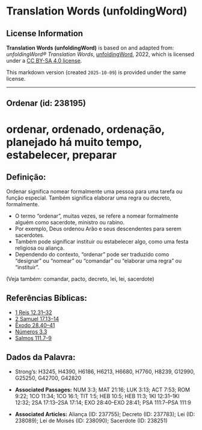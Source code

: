 # Translation Words (unfoldingWord)

## License Information

**Translation Words (unfoldingWord)** is based on and adapted from: _unfoldingWord® Translation Words_, [unfoldingWord](https://unfoldingword.org/utw), 2022, which is licensed under a [CC BY-SA 4.0 license](https://creativecommons.org/licenses/by-sa/4.0/legalcode.en).

This markdown version (created `2025-10-09`) is provided under the same license.



--------------------------------

## Ordenar (id: 238195)

ordenar, ordenado, ordenação, planejado há muito tempo, estabelecer, preparar
=============================================================================

Definição:
----------

Ordenar significa nomear formalmente uma pessoa para uma tarefa ou função especial. Também significa elaborar uma regra ou decreto, formalmente.

* O termo “ordenar”, muitas vezes, se refere a nomear formalmente alguém como sacerdote, ministro ou rabino.
* Por exemplo, Deus ordenou Arão e seus descendentes para serem sacerdotes.
* Também pode significar instituir ou estabelecer algo, como uma festa religiosa ou aliança.
* Dependendo do contexto, “ordenar” pode ser traduzido como “designar” ou “nomear” ou “comandar” ou “elaborar uma regra” ou “instituir”.

(Veja também: comandar, pacto, decreto, lei, lei, sacerdote)

Referências Bíblicas:
---------------------

* [1 Reis 12\.31–32](https://ref.ly/1Kgs12:31-1Kgs12:32)
* [2 Samuel 17\.13–14](https://ref.ly/2Sam17:13-2Sam17:14)
* [Êxodo 28\.40–41](https://ref.ly/Exod28:40-Exod28:41)
* [Números 3\.3](https://ref.ly/Num3:3)
* [Salmos 111\.7–9](https://ref.ly/Ps111:7-Ps111:9)

Dados da Palavra:
-----------------

* Strong’s: H3245, H4390, H6186, H6213, H6680, H7760, H8239, G12990, G25250, G42700, G42820

* **Associated Passages:** NUM 3:3; MAT 21:16; LUK 3:13; ACT 7:53; ROM 9:22; 1CO 11:34; 1CO 16:1; TIT 1:5; HEB 10:5; HEB 11:3; 1KI 12:31–1KI 12:32; 2SA 17:13–2SA 17:14; EXO 28:40–EXO 28:41; PSA 111:7–PSA 111:9
* **Associated Articles:** Aliança (ID: 237755); Decreto (ID: 237783); Lei (ID: 238089); Lei de Moisés (ID: 238090); Sacerdote (ID: 238251)

